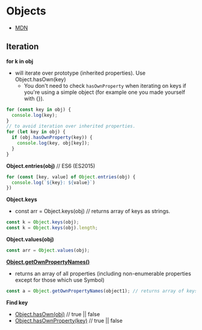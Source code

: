 # Objects

- [MDN](https://developer.mozilla.org/en-US/docs/Web/JavaScript/Guide/Working_with_Objects)

## Iteration

**for k in obj**

- will iterate over prototype (inherited properties). Use Object.hasOwn(key)
  - You don't need to check `hasOwnProperty` when iterating on keys if you're using a simple object (for example one you made yourself with {}).

```js
for (const key in obj) {
  console.log(key);
}
// to avoid iteration over inherited properties.
for (let key in obj) {
  if (obj.hasOwnProperty(key)) {
    console.log(key, obj[key]);
  }
}
```

**Object.entries(obj)** // ES6 (ES2015)

```js
for (const [key, value] of Object.entries(obj) {
  console.log(`${key}: ${value}`)
})
```

**Object.keys**

- const arr = Object.keys(obj) // returns array of keys as strings.

```js
const k = Object.keys(obj);
const k = Object.keys(obj).length;
```

**Object.values(obj)**

```js
const arr = Object.values(obj);
```

**[Object.getOwnPropertyNames()](https://developer.mozilla.org/en-US/docs/Web/JavaScript/Reference/Global_Objects/Object/getOwnPropertyNames)**

- returns an array of all properties (including non-enumerable properties except for those which use Symbol)

```js
const a = Object.getOwnPropertyNames(object1); // returns array of keys
```

**Find key**

- [Object.hasOwn(obj)](https://developer.mozilla.org/en-US/docs/Web/JavaScript/Reference/Global_Objects/Object/hasOwn) // true || false
- [Object.hasOwnProperty(key)](https://developer.mozilla.org/en-US/docs/Web/JavaScript/Reference/Global_Objects/Object/hasOwnProperty) // true || false
